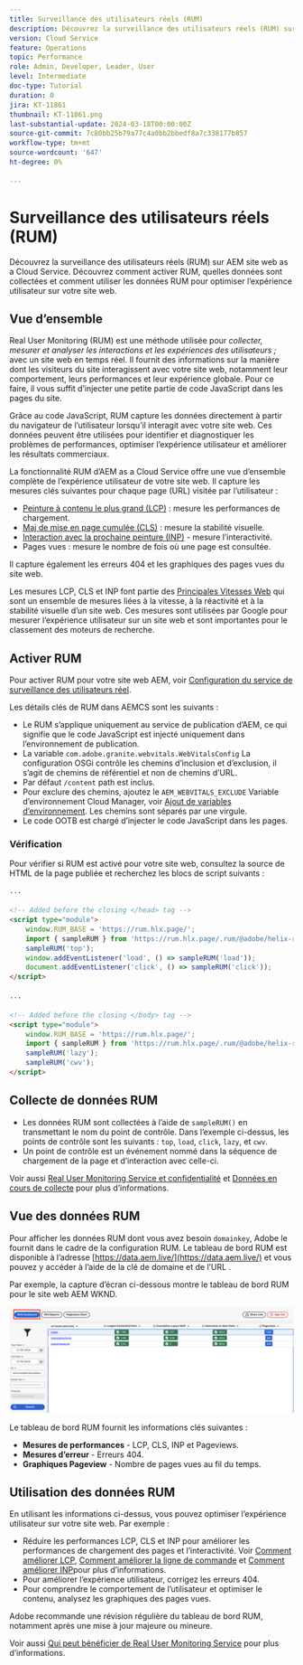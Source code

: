 ```yaml
---
title: Surveillance des utilisateurs réels (RUM)
description: Découvrez la surveillance des utilisateurs réels (RUM) sur AEM site web as a Cloud Service.
version: Cloud Service
feature: Operations
topic: Performance
role: Admin, Developer, Leader, User
level: Intermediate
doc-type: Tutorial
duration: 0
jira: KT-11861
thumbnail: KT-11861.png
last-substantial-update: 2024-03-18T00:00:00Z
source-git-commit: 7c80bb25b79a77c4a0bb2bbedf8a7c338177b857
workflow-type: tm+mt
source-wordcount: '647'
ht-degree: 0%

---
```



# Surveillance des utilisateurs réels (RUM)

Découvrez la surveillance des utilisateurs réels (RUM) sur AEM site web as a Cloud Service. Découvrez comment activer RUM, quelles données sont collectées et comment utiliser les données RUM pour optimiser l’expérience utilisateur sur votre site web.

## Vue d’ensemble

Real User Monitoring (RUM) est une méthode utilisée pour _collecter, mesurer et analyser les interactions et les expériences des utilisateurs ;_ avec un site web en temps réel. Il fournit des informations sur la manière dont les visiteurs du site interagissent avec votre site web, notamment leur comportement, leurs performances et leur expérience globale. Pour ce faire, il vous suffit d’injecter une petite partie de code JavaScript dans les pages du site.

Grâce au code JavaScript, RUM capture les données directement à partir du navigateur de l’utilisateur lorsqu’il interagit avec votre site web. Ces données peuvent être utilisées pour identifier et diagnostiquer les problèmes de performances, optimiser l’expérience utilisateur et améliorer les résultats commerciaux.

La fonctionnalité RUM d’AEM as a Cloud Service offre une vue d’ensemble complète de l’expérience utilisateur de votre site web. Il capture les mesures clés suivantes pour chaque page (URL) visitée par l’utilisateur :

- [Peinture à contenu le plus grand (LCP)](https://web.dev/articles/lcp) : mesure les performances de chargement.
- [Maj de mise en page cumulée (CLS)](https://web.dev/articles/cls) : mesure la stabilité visuelle.
- [Interaction avec la prochaine peinture (INP)](https://web.dev/articles/inp) - mesure l’interactivité.
- Pages vues : mesure le nombre de fois où une page est consultée.

Il capture également les erreurs 404 et les graphiques des pages vues du site web.

Les mesures LCP, CLS et INP font partie des [Principales Vitesses Web](https://web.dev/articles/vitals) qui sont un ensemble de mesures liées à la vitesse, à la réactivité et à la stabilité visuelle d’un site web. Ces mesures sont utilisées par Google pour mesurer l’expérience utilisateur sur un site web et sont importantes pour le classement des moteurs de recherche.

## Activer RUM

Pour activer RUM pour votre site web AEM, voir [Configuration du service de surveillance des utilisateurs réel](https://experienceleague.adobe.com/en/docs/experience-manager-cloud-service/content/implementing/using-cloud-manager/content-requests#how-to-set-up-the-rum-service).

Les détails clés de RUM dans AEMCS sont les suivants :

- Le RUM s’applique uniquement au service de publication d’AEM, ce qui signifie que le code JavaScript est injecté uniquement dans l’environnement de publication.
- La variable `com.adobe.granite.webvitals.WebVitalsConfig` La configuration OSGi contrôle les chemins d’inclusion et d’exclusion, il s’agit de chemins de référentiel et non de chemins d’URL.
- Par défaut `/content` path est inclus.
- Pour exclure des chemins, ajoutez le `AEM_WEBVITALS_EXCLUDE` Variable d’environnement Cloud Manager, voir [Ajout de variables d’environnement](https://experienceleague.adobe.com/en/docs/experience-manager-cloud-service/content/implementing/using-cloud-manager/environment-variables#add-variables). Les chemins sont séparés par une virgule.
- Le code OOTB est chargé d’injecter le code JavaScript dans les pages.

### Vérification

Pour vérifier si RUM est activé pour votre site web, consultez la source de HTML de la page publiée et recherchez les blocs de script suivants :

```html
...

<!-- Added before the closing </head> tag -->
<script type="module">
    window.RUM_BASE = 'https://rum.hlx.page/';
    import { sampleRUM } from 'https://rum.hlx.page/.rum/@adobe/helix-rum-js@^1/src/index.js';
    sampleRUM('top');
    window.addEventListener('load', () => sampleRUM('load'));
    document.addEventListener('click', () => sampleRUM('click'));
</script>

...

<!-- Added before the closing </body> tag -->
<script type="module">
    window.RUM_BASE = 'https://rum.hlx.page/';
    import { sampleRUM } from 'https://rum.hlx.page/.rum/@adobe/helix-rum-js@^1/src/index.js';
    sampleRUM('lazy');
    sampleRUM('cwv');
</script>
```

## Collecte de données RUM

- Les données RUM sont collectées à l’aide de `sampleRUM()` en transmettant le nom du point de contrôle. Dans l’exemple ci-dessus, les points de contrôle sont les suivants : `top`, `load`, `click`, `lazy`, et `cwv`.
- Un point de contrôle est un événement nommé dans la séquence de chargement de la page et d’interaction avec celle-ci.

Voir aussi [Real User Monitoring Service et confidentialité](https://experienceleague.adobe.com/en/docs/experience-manager-cloud-service/content/implementing/using-cloud-manager/content-requests#rum-service-and-privacy) et [Données en cours de collecte](https://experienceleague.adobe.com/en/docs/experience-manager-cloud-service/content/implementing/using-cloud-manager/content-requests#what-data-is-being-collected) pour plus d’informations.

## Vue des données RUM

Pour afficher les données RUM dont vous avez besoin `domainkey`, Adobe le fournit dans le cadre de la configuration RUM. Le tableau de bord RUM est disponible à l’adresse [https://data.aem.live/](https://data.aem.live/) et vous pouvez y accéder à l’aide de la clé de domaine et de l’URL .

Par exemple, la capture d’écran ci-dessous montre le tableau de bord RUM pour le site web AEM WKND.

![Tableau de bord RUM](./assets/rum/RUM-Dashboard-WKND.png)

Le tableau de bord RUM fournit les informations clés suivantes :

- **Mesures de performances** - LCP, CLS, INP et Pageviews.
- **Mesures d’erreur** - Erreurs 404.
- **Graphiques Pageview** - Nombre de pages vues au fil du temps.

## Utilisation des données RUM

En utilisant les informations ci-dessus, vous pouvez optimiser l’expérience utilisateur sur votre site web. Par exemple :

- Réduire les performances LCP, CLS et INP pour améliorer les performances de chargement des pages et l’interactivité. Voir [Comment améliorer LCP](https://web.dev/articles/lcp#improve-lcp), [Comment améliorer la ligne de commande](https://web.dev/articles/cls#improve-cls) et [Comment améliorer INP](https://web.dev/articles/inp#improve-inp)pour plus d’informations.
- Pour améliorer l’expérience utilisateur, corrigez les erreurs 404.
- Pour comprendre le comportement de l’utilisateur et optimiser le contenu, analysez les graphiques des pages vues.

Adobe recommande une révision régulière du tableau de bord RUM, notamment après une mise à jour majeure ou mineure.

Voir aussi [Qui peut bénéficier de Real User Monitoring Service](https://experienceleague.adobe.com/en/docs/experience-manager-cloud-service/content/implementing/using-cloud-manager/content-requests#who-can-benefit-from-rum-service) pour plus d’informations.
